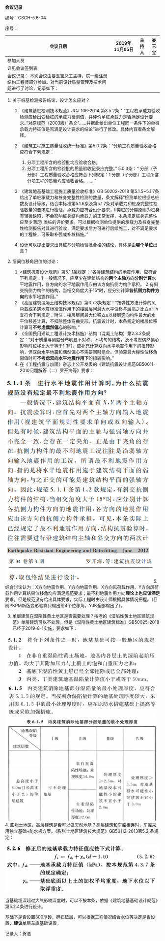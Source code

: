 **会议记录**

编号：CSGH-5.6-04

序号：

| 会议日期                                                                                                              | 2019年11月05日 | 主持人 | 娄玉宝 |
|-----------------------------------------------------------------------------------------------------------------------|----------------|--------|--------|
| 参加人员                                                                                                              |                |        |        |
| 详见会议签到表                                                                                                        |                |        |        |
| 会议记录： 本次会议由娄玉宝总工主持，院一级注册结构工程师部分参加。对当前设计质量管理及技术问题进行了讨论，记录如下： |                |        |        |

1. 关于桩基检测报告结论，设计怎么应对？

	1. 《建筑基桩检测技术规范》JGJ 106-2014 第3.5.2条：“工程桩承载力验收检测应给出受检桩的承载力检测值，并评价单桩承载力是否满足设计要求。”对原规范（2003版）条文“……并据此给出单位工程同一条件下的单桩承载力特征值是否满足设计要求的结论”进行了修改。具体内容看条文解释。
	2. 《建筑工程施工质量验收统一标准》第5.0.2条：“分项工程质量验收合格应符合下列规定：
	
		1. 分项工程所含的检验批均应验收合格。
		2. 分项工程所含的检验批的质量验收记录应完整。”
	5.0.3条：“ 分部（子分部）工程质量验收合格应符合下列规定：1
	分部（子分部）工程所含分项工程的质量均应验收合格。……”
	3. 《建筑地基基础工程施工质量验收标准》GB 50202-2018 第5.1.5\~5.1.7条给出了单桩承载力和桩身完整性检测的数量，条文解释“检测单位根据总桩数及设计等级，结合本标准第5.1.6条及第5.1.7条对承载力和桩身完整性检验数量的要求进行检验，承载力应符合设计要求，Ⅱ类桩的分类原则为桩身有轻微缺陷，不会影响桩身结构承载力的正常发挥，本条规定桩身完整性应至少满足Ⅱ类桩的评价要求。可以根据检测单位提供的承载力及桩身完整性检测报告对其进行验收，满足要求后方可进行后续施工，对不满足要求的工程桩，可采取补强或补桩措施。”
	4. 设计可以提出要求出具桩基分项检验批合格的结论，具体是由**哪个单位**出具？
	
2. 层间位移角限值的讨论：

	1. <建筑抗震设计规范》第5.1.1条规定：“各类建筑结构的地震作用，应符合下列规定：1 一般情况下，应至少在建筑结构的**两个主轴方向分别计算**水平地震作用，各方向的水平地震作用应由该方向抗侧力构件承担。 2 有斜交抗侧力构件的结构，当相交角度大于15°时，应分别计算**各抗侧力构件方向**的水平地震作用。”
	2. 《高层建筑混凝土结构技术规程》第3.7.3条规定：“按弹性方法计算的风荷载或多遇地震标准值作用下的楼层层间最大水平位移与层高之比△u／h宜符合下列规定：附注：楼层层间最大位移△u以楼层竖向构件最大的水平位移差计算，不扣除整体弯曲变形。抗震设计时，本条规定的楼层位移计算可**不考虑偶然偏心**的影响。”
	3. 《全国民用建筑工程设计技术措施》结构（混凝土结构）第2.3.2条规定：“对于质量与刚度分布明显不对称、不均匀的结构，及不考虑偶然偏心影响时位移比大于等于1.3时，应补充计算双向水平地震作用下的扭转影响，但双向水平地震和偶然偏心不需要同时组合。但验算最大弹性位移角限值时可**不考虑双向水平地震作用下**的扭转影响。”
	4. 在《工程抗震与加固》杂志上公开发表的《建筑抗震设计规范GB50011-2010问题解答（二）罗开海等》要求：


![](9960ff3c8c0128f04ee39d30b8817409.png)

![](a166c8811c2685c9f51492b1383027ba.png)
	5. 综合讨论认为：X方向地震作用、Y方向地震作用、X方向风荷载作用、Y方向风荷载作用计算结果位移角均应满足规范要求；最不利地震作用方向**理论上也应该满足**要求，但是规范没有给出具体要求，实际工程时由设计师根据具体情况把握。（目前PKPM新版变形验算只输出前4个位移角，YJK全部输出了）。

3. 单层建筑在湿陷性黄土地区是否需要处理？按老的《湿陷性黄土地区建筑规范》单层建筑可以不处理。但是《湿陷性黄土地区建筑标准》GB50025-2018 已经于2019-8-1实施，要求如下：

![](64716a838d21d0e3235462e539cf0907.jpg)
![](94c397a44a297e1301df27c698c43668.png)
4. 膨胀土地区，高层建筑是否可以做天然地基？高层建筑和车库相连时，车库采用独立基础+防水板方案。《膨胀土地区建筑技术规范》GB50112-2013第5.2.条规定：

![](a2689d61a4c054c134b5671923d4ecf0.png)

当基础埋深超过大气影响深度时，可以不按本条，依据《建筑地基基础设计规范》第5.2.4条进行设计。

基础下是否设置300厚砂、碎石垫层，可以根据工程情况结合水位等决定是否设置，**建议**单层车库基础设置。

记录人：贺浩
